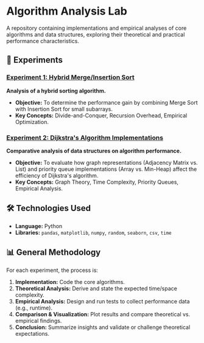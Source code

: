 # Algorithm Analysis Lab

A repository containing implementations and empirical analyses of core algorithms and data structures, exploring their theoretical and practical performance characteristics.


## 📁 Experiments

### [Experiment 1: Hybrid Merge/Insertion Sort](./Experiment_1_Hybrid_Sort/)
**Analysis of a hybrid sorting algorithm.**
- **Objective:** To determine the performance gain by combining Merge Sort with Insertion Sort for small subarrays.
- **Key Concepts:** Divide-and-Conquer, Recursion Overhead, Empirical Optimization.

### [Experiment 2: Dijkstra's Algorithm Implementations](./Experiment_2_Dijkstra_Implementations/)
**Comparative analysis of data structures on algorithm performance.**
- **Objective:** To evaluate how graph representations (Adjacency Matrix vs. List) and priority queue implementations (Array vs. Min-Heap) affect the efficiency of Dijkstra's algorithm.
- **Key Concepts:** Graph Theory, Time Complexity, Priority Queues, Empirical Analysis.


## 🛠️ Technologies Used

- **Language:** Python
- **Libraries:** `pandas`, `matplotlib`, `numpy`, `random`, `seaborn`, `csv`, `time`


## 📊 General Methodology

For each experiment, the process is:
1.  **Implementation:** Code the core algorithms.
2.  **Theoretical Analysis:** Derive and state the expected time/space complexity.
3.  **Empirical Analysis:** Design and run tests to collect performance data (e.g., runtime).
4.  **Comparison & Visualization:** Plot results and compare theoretical vs. empirical findings.
5.  **Conclusion:** Summarize insights and validate or challenge theoretical expectations.